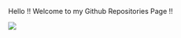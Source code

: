 Hello !! Welcome to my Github Repositories Page !!


![](https://komarev.com/ghpvc/?username=priyanka-mondal&label=VIEWS:)
